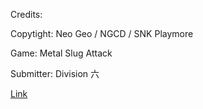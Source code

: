 Credits:

Copytight: Neo Geo / NGCD / SNK Playmore

Game: Metal Slug Attack

Submitter: Division 六

[Link](https://www.spriters-resource.com/mobile/metalslugattack/sheet/99440/)
